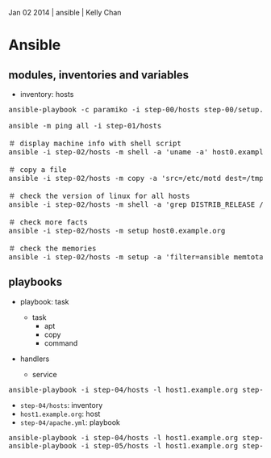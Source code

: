 Jan 02 2014 | ansible | Kelly Chan
# Ansible

## modules, inventories and variables

- inventory: hosts

<pre>
ansible-playbook -c paramiko -i step-00/hosts step-00/setup.yml --ask-pass --sudo

ansible -m ping all -i step-01/hosts

＃ display machine info with shell script
ansible -i step-02/hosts -m shell -a 'uname -a' host0.example.org

＃ copy a file
ansible -i step-02/hosts -m copy -a 'src=/etc/motd dest=/tmp/' host0.example.org

＃ check the version of linux for all hosts
ansible -i step-02/hosts -m shell -a 'grep DISTRIB_RELEASE /etc/lsb-release' all 

＃ check more facts
ansible -i step-02/hosts -m setup host0.example.org

＃ check the memories
ansible -i step-02/hosts -m setup -a 'filter=ansible_memtotal_mb' all
</pre>

## playbooks

- playbook: task

    - task
        - apt
        - copy
        - command
        
 - handlers
     - service

<pre>
ansible-playbook -i step-04/hosts -l host1.example.org step-04/apache.yml
</pre>

- `step-04/hosts`: inventory
- `host1.example.org`: host
- `step-04/apache.yml`: playbook

<pre>
ansible-playbook -i step-04/hosts -l host1.example.org step-04/apache.yml
ansible-playbook -i step-05/hosts -l host1.example.org step-05/apache.yml
</pre>
